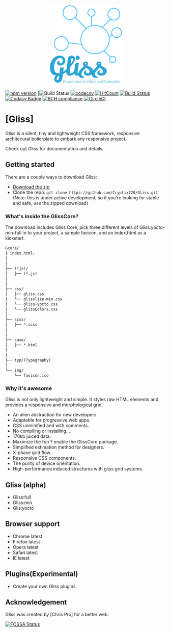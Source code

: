 <p align="center">
  <a href="http://ant.design">
    <img width="230" src="https://github.com/Cryptix720/Gliss/blob/master/favicon.jpg">
  </a>
</p>

[![npm version](https://badge.fury.io/js/gliss01.svg)](https://badge.fury.io/js/gliss01)
[![Build Status](https://travis-ci.org/Cryptix720/Gliss.svg?branch=master)
[![codecov](https://codecov.io/gh/Cryptix720/Gliss/branch/master/graph/badge.svg)](https://codecov.io/gh/Cryptix720/Gliss)
[![HitCount](http://hits.dwyl.io/{Cryptix720}/{Gliss}.svg)](http://hits.dwyl.io/{Cryptix720}/{Gliss})
[![Build Status](https://semaphoreci.com/api/v1/cryptix720/gliss/branches/master/badge.svg)](https://semaphoreci.com/cryptix720/gliss)
[![Codacy Badge](https://api.codacy.com/project/badge/Grade/e8ef091b6bc74a84b15e8746a4e5a81f)](https://www.codacy.com/app/Cryptix720/Gliss?utm_source=github.com&amp;utm_medium=referral&amp;utm_content=Cryptix720/Gliss&amp;utm_campaign=Badge_Grade)
[![BCH compliance](https://bettercodehub.com/edge/badge/Cryptix720/Gliss?branch=master)](https://bettercodehub.com/)
[![CircleCI](https://circleci.com/gh/Cryptix720/Gliss/tree/master.svg?style=svg)](https://circleci.com/gh/Cryptix720/Gliss/tree/master)


# [Gliss]
Gliss is a silent, tiny and lightweight CSS framework, responsive architecural boilerplate to embark any responsive project.

Check out Gliss for documentation and details.

## Getting started

There are a couple ways to download Gliss:
- [Download the zip](https://github.com/Cryptix720/Gliss/releases/download/Gliss/Gliss.zip)
- Clone the repo: `git clone https://github.com/Cryptix720/Gliss.git` (Note: this is under active development, so if you're looking for stable and safe, use the zipped download)


### What's inside the GlissCore?

The download includes Gliss Core, pick three different levels of Gliss:yocto-min-full in to your project, a sample favicon, and an index.html as a kickstart.

```
Gcore/
├ index.html-
│ 
│ 
├── (!js)/
│   ├── (*.js) 
│ 
│ 
├── css/
│   ├── gliss.css
│   └── glisslize-min.css
│   └── gliss-yocto.css
│   └── glissColors.css
│ 
├── scss/
│   ├── *.scss
│
│   
├── case/
│   ├── *.html
│
│  
├── typ/(Typography)
│
└── img/
    └── favicon.ico

```

### Why it's awesome

Gliss is not only lightweight and simple. It styles raw HTML elements and provides a responsive and morphological grid.
- An alien abstraction for new developers.
- Adaptable for progressive web apps.
- CSS unminified and with comments.
- No compiling or installing...
- 170kb juiced data.
- Maximize the fun ? enable the GlissCore package.
- Simplified estimation method for designers.
- X-phase grid flow.
- Responsive CSS components. 
- The purity of device orientation.
- High-performance induced structures with gliss grid systems.




## Gliss  (alpha)

- Gliss:full
- Gliss:min
- Glis:yocto

## Browser support

- Chrome latest
- Firefox latest
- Opera latest
- Safari latest
- IE latest



## Plugins(Experimental)

- Create your own Gliss plugins.


## Acknowledgement

Gliss was created by [Chris Pro] for a better web.

[![FOSSA Status](https://app.fossa.io/api/projects/git%2Bgithub.com%2FCryptix720%2FGliss.svg?type=large)](https://app.fossa.io/projects/git%2Bgithub.com%2FCryptix720%2FGliss?ref=badge_large)
